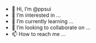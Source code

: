 - 👋 Hi, I’m @ppsui
- 👀 I’m interested in ...
- 🌱 I’m currently learning ...
- 💞️ I’m looking to collaborate on ...
- 📫 How to reach me ...

<!---
ppsui/ppsui is a ✨ special ✨ repository because its `README.md` (this file) appears on your GitHub profile.
You can click the Preview link to take a look at your changes.
--->
